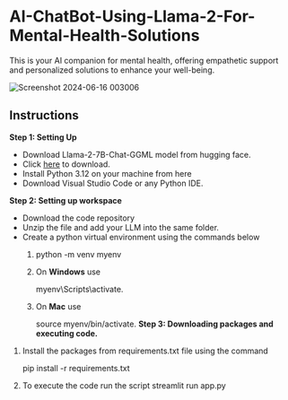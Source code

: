 # AI-ChatBot-Using-Llama-2-For-Mental-Health-Solutions

This is your AI companion for mental health, offering empathetic support and personalized solutions to enhance your well-being.

![Screenshot 2024-06-16 003006](https://github.com/TioSatrio100/AI-ChatBot-Using-Llama-2-For-Mental-Health-Solutions/assets/88955341/d4d98f5b-fa51-4b77-9148-c1394a4c742f)

## **Instructions**

**Step 1: Setting Up**

- Download Llama-2-7B-Chat-GGML model from hugging face.
- Click [here](https://huggingface.co/TheBloke/Llama-2-7B-Chat-GGML/resolve/main/llama-2-7b-chat.ggmlv3.q8_0.bin?download=true) to download.
- Install Python 3.12 on your machine from here
- Download Visual Studio Code or any Python IDE.

**Step 2: Setting up workspace**

- Download the code repository
- Unzip the file and add your LLM into the same folder.
- Create a python virtual environment using the commands below
    1. python -m venv myenv
    2. On **Windows** use 
        
        myenv\Scripts\activate.
        
    3. On **Mac** use
        
        source myenv/bin/activate.
  **Step 3: Downloading packages and executing code.**

1. Install the packages from requirements.txt file using the command
    
     pip install -r requirements.txt
    
2. To execute the code run the script streamlit run app.py

